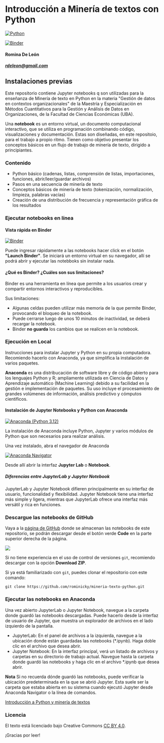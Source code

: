 # Introducción a Minería de textos con Python

[![Python](https://img.shields.io/badge/python-3.12.5-blue.svg)](https://www.python.org/ftp/python/3.12.5/python-3.12.5-amd64.exe)

[![Binder](https://mybinder.org/badge_logo.svg)](https://mybinder.org/v2/gh/rominicky/mineria-texto-python/main)

#### Romina De León
##### rdeleon@gmail.com

## Instalaciones previas

Este repositorio contiene Jupyter notebooks q son utilizadas para la enseñanza de Minería de texto en Python en la materia "Gestión de datos en contextos organizacionales" de la Maestría y Especialización en Métodos Cuantitativos para la Gestión y Análisis de Datos en Organizaciones, de la Facultad de Ciencias Económicas (UBA).

Una **notebook** es un entorno virtual, un documento computacional interactivo, que se utiliza en programación combinando código, visualizaciones y documentación. Estas son diseñadas, en este repositoio, para el trabajo a propio ritmo. Tienen como objetivo presentar los conceptos básicos en un flujo de trabajo de minería de texto, dirigido a principiantes.

### Contenido

* Python básico (cadenas, listas, comprensión de listas, importaciones, funciones, abrir/leer/guardar archivos)
* Pasos en una secuencia de minería de texto
* Conceptos básicos de minería de texto (tokenización, normalización, limpieza, palabras vacías)
* Creación de una distribución de frecuencia y representación gráfica de los resultados

### Ejecutar notebooks en línea

#### Vista rápida en Binder

[![Binder](https://mybinder.org/badge_logo.svg)](https://mybinder.org/v2/gh/rominicky/mineria-texto-python/main)

Puede ingresar rápidamente a las notebooks hacer click en el botón **"Launch Binder"**. Se iniciará un entorno virtual en su navegador, allí se podrá abrir y ejecutar las notebboks sin instalar nada.

#### ¿Qué es Binder? ¿Cuáles son sus limitaciones?

Binder es una herramienta en línea que permite a los usuarios crear y compartir entornos interactivos y reproducibles.

Sus limitaciones:
  * Algunas celdas pueden utilizar más memoria de la que permite Binder, provocando el bloqueo de la notebook.
  * Puede cerrarse luego de unos 10 minutos de inactividad, se deberá recargar la notebook.
  * Binder **no guarda** los cambios que se realicen en la notebook.

### Ejecución en Local

Instrucciones para instalar Jupyter y Python en su propia computadora. Recomiendo hacerlo con Anaconda, ya que simplifica la instalación de varios paquetes. 

**Anaconda** es una distribucación de software libre y de código abierto para los lenguajes Python y R; ​ampliamente utilizada en Ciencia de Datos y Aprendizaje automático (Machine Learning) debido a su facilidad en la gestión e implementación de paquetes.​ Su uso incluye el procesamiento de grandes volúmenes de información, análisis predictivo y cómputos científicos.

#### Instalación de Jupyter Notebooks y Python con Anaconda

[![Anaconda (Python 3.12)](https://www.anaconda.com/wp-content/uploads/2022/12/anaconda_secondary_logo.svg)](https://www.anaconda.com/download/success)

La instalación de Anaconda incluye Python, Jupyter y varios módulos de Python que son necesarios para realizar análisis.

Una vez instalado, abra el navegador de Anaconda 

[![Anaconda Navigator](https://docs.anaconda.com/_images/nav-tabs1.png)](http://docs.anaconda.com/anaconda/user-guide/getting-started/#open-navigator)

Desde allí abrir la interfaz **Jupyter Lab** o **Notebook**.

##### Diferencias entre JupyterLab y Jupyter Notebook

JupyterLab y Jupyter Notebook difieren principalmente en su interfaz de usuario, funcionalidad y flexibilidad. Jupyter Notebook tiene una interfaz más simple y ligera, mientras que JupyterLab ofrece una interfaz más versátil y rica en funciones.

### Descargue las notebooks de GitHub

Vaya a la [página de GitHub](https://github.com/rominicky/mineria-texto-python/)
donde se almacenan las notebooks de este repositorio, se podrán descargar desde el botón verde **Code** en la parte superior derecha de la página.

![](https://docs.github.com/assets/cb-60499/mw-1440/images/help/repository/https-url-clone-cli.webp)

Si no tiene experiencia en el uso de control de versiones `git`, recomiendo descargar con la opción **Download ZIP**.

Si ya está familiarizado con `git`, puedes clonar el repositorio con este comando:

`git clone https://github.com/rominicky/mineria-texto-python.git`

### Ejecutar las notebooks en Anaconda

Una vez abierto JupyterLab o Jupyter Notebook, navegue a la carpeta donde guardó las notebooks descargadas. Puede hacerlo desde la interfaz de usuario de Jupyter, que muestra un explorador de archivos en el lado izquierdo de la pantalla.

  * JupyterLab: En el panel de archivos a la izquierda, navegue a la ubicación donde están guardadas las notebooks (*.ipynb). Haga doble clic en el archivo que desea abrir.    
  * Jupyter Notebook: En la interfaz principal, verá un listado de archivos y carpetas en su directorio de trabajo actual. Navegue hasta la carpeta donde guardó las notebooks y haga clic en el archivo *.ipynb que desea abrir.

**Nota** 
Si no recuerda dónde guardó las notebooks, puede verificar la ubicación predeterminada en la que se abrió Jupyter. Esta suele ser la carpeta que estaba abierta en su sistema cuando ejecutó Jupyter desde Anaconda Navigator o la línea de comandos.

[Introducción a Python y minería de textos](1-introduccion-python-texto.ipynb)

### Licencia

El texto está licenciado bajo Creative Commons
[CC BY 4.0](https://creativecommons.org/licenses/by/4.0/).

¡Gracias por leer!